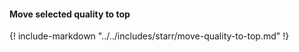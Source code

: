 <!-- markdownlint-disable MD041-->
#### Move selected quality to top

{! include-markdown "../../includes/starr/move-quality-to-top.md" !}
<!-- markdownlint-enable MD041-->
